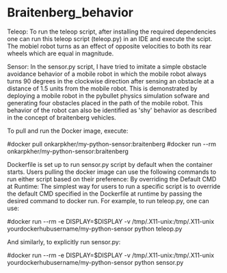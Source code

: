 # Braitenberg_behavior

Teleop:
To run the teleop script, after installing the required dependencies one can run this teleop script (teleop.py) in an IDE and execute the scipt. The mobiel robot turns as an effect of opposite velocities to both its rear wheels which are equal in magnitude. 

Sensor:
In the sensor.py script, I have tried to imitate a simple obstacle avoidance behavior of a mobile robot in which the mobile robot always turns 90 degrees in the clockwise direction after sensing an obstacle at a distance of 1.5 units from the mobile robot. This is demonstrated by deploying a mobile robot in the pybullet physics simulation sofware and generating four obstacles placed in the path of the mobile robot. This behavior of the robot can also be identified as 'shy' behavior as described in the concept of braitenberg vehicles. 

To pull and run the Docker image, execute:

#docker pull onkarpkher/my-python-sensor:braitenberg
#docker run --rm onkarpkher/my-python-sensor:braitenberg

Dockerfile is set up to run sensor.py script by default when the container starts. Users pulling the docker image can use the following commands to run either script based on their preference:
By overriding the Default CMD at Runtime:
The simplest way for users to run a specific script is to override the default CMD specified in the Dockerfile at runtime by passing the desired command to docker run. For example, to run teleop.py, one can use:

#docker run --rm -e DISPLAY=$DISPLAY -v /tmp/.X11-unix:/tmp/.X11-unix yourdockerhubusername/my-python-sensor python teleop.py

And similarly, to explicitly run sensor.py:

#docker run --rm -e DISPLAY=$DISPLAY -v /tmp/.X11-unix:/tmp/.X11-unix yourdockerhubusername/my-python-sensor python sensor.py

